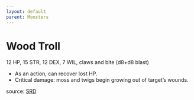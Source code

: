 ```yaml
---
layout: default
parent: Monsters
---
```


# Wood Troll
12 HP, 15 STR, 12 DEX, 7 WIL, claws and bite (d8+d8 blast)  
- As an action, can recover lost HP.   
- Critical damage: moss and twigs begin growing out of target’s wounds.   

source: [SRD](/cairn-srd#Bestiary)
